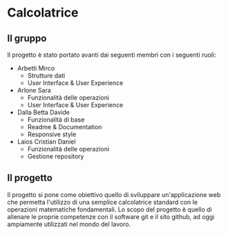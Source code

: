 # Calcolatrice

## Il gruppo

Il progetto è stato portato avanti dai seguenti membri con i seguenti ruoli:

- Arbetti Mirco
  - Strutture dati
  - User Interface & User Experience
- Arlone Sara
  - Funzionalità delle operazioni
  - User Interface & User Experience
- Dalla Betta Davide
  - Funzionalità di base
  - Readme & Documentation
  - Responsive style
- Laios Cristian Daniel
  - Funzionalità delle operazioni
  - Gestione repository

## Il progetto

Il progetto si pone come obiettivo quello di sviluppare un'applicazione web che permetta l'utilizzo di una semplice calcolatrice standard con le operazioni matematiche fondamentali.
Lo scopo del progetto è quello di allenare le proprie competenze con il software git e il sito github, ad oggi ampiamente utilizzati nel mondo del lavoro.
